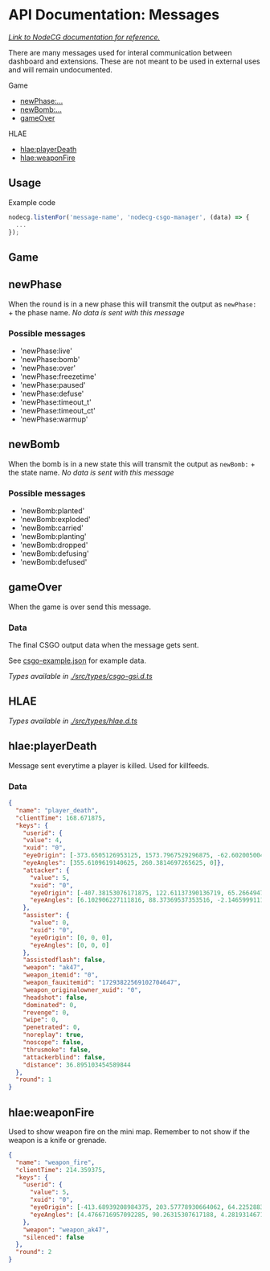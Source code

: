 # API Documentation: Messages

_[Link to NodeCG documentation for reference.](https://www.nodecg.dev/docs/classes/listenFor)_

There are many messages used for interal communication between dashboard and extensions. These are not meant to be used in external uses and will remain undocumented.

Game

- [newPhase:...](#newPhase)
- [newBomb:...](#newBomb)
- [gameOver](#gameOver)

HLAE

- [hlae:playerDeath](#hlae:playerDeath)
- [hlae:weaponFire](#hlae:weaponFire)

## Usage

Example code

```javascript
nodecg.listenFor('message-name', 'nodecg-csgo-manager', (data) => {
  ...
});
```

## Game

## newPhase

When the round is in a new phase this will transmit the output as `newPhase:` + the phase name.
_No data is sent with this message_

### Possible messages

- 'newPhase:live'
- 'newPhase:bomb'
- 'newPhase:over'
- 'newPhase:freezetime'
- 'newPhase:paused'
- 'newPhase:defuse'
- 'newPhase:timeout_t'
- 'newPhase:timeout_ct'
- 'newPhase:warmup'

## newBomb

When the bomb is in a new state this will transmit the output as `newBomb:` + the state name.
_No data is sent with this message_

### Possible messages

- 'newBomb:planted'
- 'newBomb:exploded'
- 'newBomb:carried'
- 'newBomb:planting'
- 'newBomb:dropped'
- 'newBomb:defusing'
- 'newBomb:defused'

## gameOver

When the game is over send this message.

### Data

The final CSGO output data when the message gets sent.

See [csgo-example.json](./csgo-example.json) for example data.

_Types available in [./src/types/csgo-gsi.d.ts](../src/types/csgo-gsi.d.ts)_

## HLAE

_Types available in [./src/types/hlae.d.ts](../src/types/hlae.d.ts)_

## hlae:playerDeath

Message sent everytime a player is killed. Used for killfeeds.

### Data

```JSON
{
  "name": "player_death",
  "clientTime": 168.671875,
  "keys": {
    "userid": {
    "value": 4,
    "xuid": "0",
    "eyeOrigin": [-373.6505126953125, 1573.7967529296875, -62.60200500488281],
    "eyeAngles": [355.6109619140625, 260.3814697265625, 0]},
    "attacker": {
      "value": 5,
      "xuid": "0",
      "eyeOrigin": [-407.38153076171875, 122.61137390136719, 65.26649475097656],
      "eyeAngles": [6.102906227111816, 88.37369537353516, -2.1465999111569545e-7]
    },
    "assister": {
      "value": 0,
      "xuid": "0",
      "eyeOrigin": [0, 0, 0],
      "eyeAngles": [0, 0, 0]
    },
    "assistedflash": false,
    "weapon": "ak47",
    "weapon_itemid": "0",
    "weapon_fauxitemid": "17293822569102704647",
    "weapon_originalowner_xuid": "0",
    "headshot": false,
    "dominated": 0,
    "revenge": 0,
    "wipe": 0,
    "penetrated": 0,
    "noreplay": true,
    "noscope": false,
    "thrusmoke": false,
    "attackerblind": false,
    "distance": 36.895103454589844
  },
  "round": 1
}
```

## hlae:weaponFire

Used to show weapon fire on the mini map. Remember to not show if the weapon is a knife or grenade.

```JSON
{
  "name": "weapon_fire",
  "clientTime": 214.359375,
  "keys": {
    "userid": {
      "value": 5,
      "xuid": "0",
      "eyeOrigin": [-413.68939208984375, 203.57778930664062, 64.22528839111328],
      "eyeAngles": [4.4766716957092285, 90.26315307617188, 4.2819314671760367e-7]
    },
    "weapon": "weapon_ak47",
    "silenced": false
  },
  "round": 2
}
```
